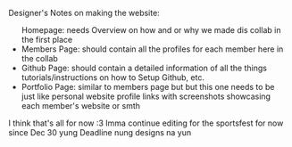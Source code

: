 Designer's Notes on making the website:
<ul>Homepage: needs Overview on how and or why we made dis collab in the first place
<li>Members Page: should contain all the profiles for each member here in the collab</li>
<li>Github Page: should contain a detailed information of all the things tutorials/instructions on how to Setup Github, etc.</li>
<li>Portfolio Page: similar to members page but but this one needs to be just like personal website profile links with screenshots showcasing each member's website or smth</li>
    </ul>

<p>I think that's all for now :3 
Imma continue editing for the sportsfest for now since Dec 30 yung Deadline nung designs na yun
</p>
